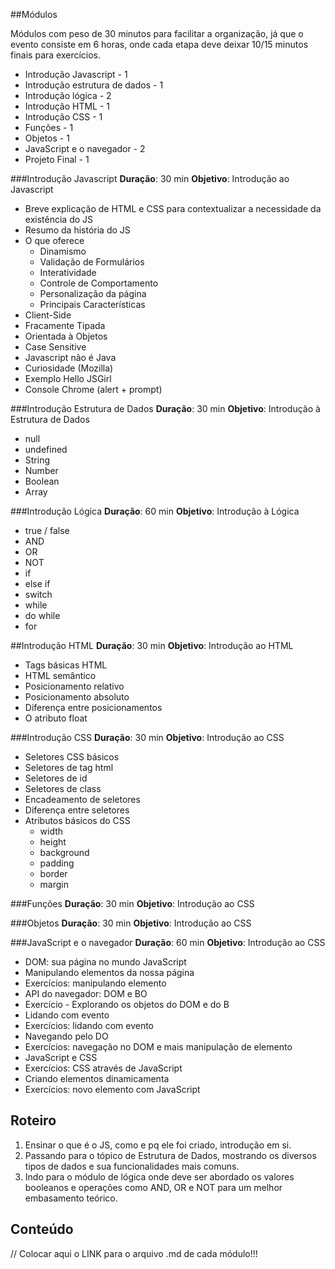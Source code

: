 ##Módulos

Módulos com peso de 30 minutos para facilitar a organização, já que o evento consiste em 6 horas, onde cada etapa deve deixar 10/15 minutos finais para exercícios.

- Introdução Javascript - 1
- Introdução estrutura de dados - 1
- Introdução lógica - 2
- Introdução HTML - 1
- Introdução CSS - 1
- Funções - 1
- Objetos - 1
- JavaScript e o navegador - 2
- Projeto Final - 1

###Introdução Javascript
**Duração**: 30 min
**Objetivo**: Introdução ao Javascript

- Breve explicação de HTML e CSS para contextualizar a necessidade da existência do JS
- Resumo da história do JS
- O que oferece
  - Dinamismo
  - Validação de Formulários
  - Interatividade
  - Controle de Comportamento
  - Personalização da página 
  - Principais Características
- Client-Side
- Fracamente Tipada
- Orientada à Objetos 
- Case Sensitive
- Javascript não é Java
- Curiosidade (Mozilla)
- Exemplo Hello JSGirl
- Console Chrome (alert + prompt)


###Introdução Estrutura de Dados
**Duração**: 30 min
**Objetivo**: Introdução à Estrutura de Dados

- null
- undefined
- String
- Number
- Boolean
- Array


###Introdução Lógica
**Duração**: 60 min
**Objetivo**: Introdução à Lógica

- true / false
- AND
- OR
- NOT
- if
- else if
- switch
- while
- do while
- for


##Introdução HTML
**Duração**: 30 min
**Objetivo**: Introdução ao HTML

- Tags básicas HTML
- HTML semântico
- Posicionamento relativo
- Posicionamento absoluto
- Diferença entre posicionamentos
- O atributo float 


###Introdução CSS
**Duração**: 30 min
**Objetivo**: Introdução ao CSS

- Seletores CSS básicos
- Seletores de tag html
- Seletores de id
- Seletores de class
- Encadeamento de seletores
- Diferença entre seletores
- Atributos básicos do CSS 
    - width
    - height
    - background
    - padding
    - border
    - margin


###Funções
**Duração**: 30 min
**Objetivo**: Introdução ao CSS


###Objetos
**Duração**: 30 min
**Objetivo**: Introdução ao CSS

###JavaScript e o navegador
**Duração**: 60 min
**Objetivo**: Introdução ao CSS

- DOM: sua página no mundo JavaScript
- Manipulando elementos da nossa página
- Exercícios: manipulando elemento
- API do navegador: DOM e BO
- Exercício - Explorando os objetos do DOM e do B
- Lidando com evento
- Exercícios: lidando com evento
- Navegando pelo DO
- Exercícios: navegação no DOM e mais manipulação de elemento
- JavaScript e CSS
- Exercícios: CSS através de JavaScript
- Criando elementos dinamicamenta
- Exercícios: novo elemento com JavaScript


## Roteiro

1. Ensinar o que é o JS, como e pq ele foi criado, introdução em si.
2. Passando para o tópico de Estrutura de Dados, mostrando os diversos tipos de dados e sua funcionalidades mais comuns.
3. Indo para o módulo de lógica onde deve ser abordado os valores booleanos e operações como AND, OR e NOT para um melhor embasamento teórico.

## Conteúdo

// Colocar aqui o LINK para o arquivo .md de cada módulo!!!

